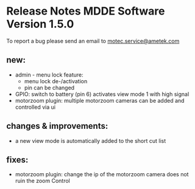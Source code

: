 Release Notes MDDE Software Version 1.5.0
=========================================

To report a bug please send an email to motec.service@ametek.com

new: 
----

- admin - menu lock feature:
  - menu lock de-/activation
  - pin can be changed
- GPIO: switch to battery (pin 6) activates view mode 1 with high signal
- motorzoom plugin: multiple motorzoom cameras can be added and controlled via ui


changes & improvements: 
-----------------------

- a new view mode is automatically added to the short cut list

fixes: 
------

- motorzoom plugin: change the ip of the motorzoom camera does not ruin the zoom Control

